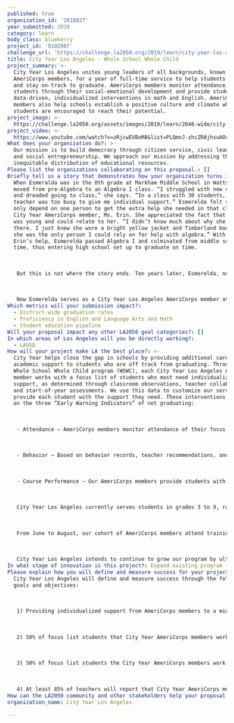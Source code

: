 ```yaml
---
published: true
organization_id: '2018027'
year_submitted: 2019
category: learn
body_class: blueberry
project_id: '9102007'
challenge_url: 'https://challenge.la2050.org/2019/learn/city-year-los-angeles/'
title: City Year Los Angeles - Whole School Whole Child
project_summary: >-
  City Year Los Angeles unites young leaders of all backgrounds, known as
  AmeriCorps members, for a year of full-time service to help students succeed
  and stay on-track to graduate. AmeriCorps members monitor attendance, guide
  students through their social-emotional development and provide students with
  data-driven, individualized interventions in math and English. AmeriCorps
  members also help schools establish a positive culture and climate where
  students are encouraged to reach their potential.
project_image: >-
  https://challenge.la2050.org/assets/images/2019/learn/2048-wide/city-year-los-angeles.jpg
project_video: >-
  https://www.youtube.com/watch?v=zRjcwEVBoM8&list=PLQmnJ-zhcZRAjhsuAOra6lTU9rHZiDAWo&index=3
What does your organization do?: >-
  Our mission is to build democracy through citizen service, civic leadership
  and social entrepreneurship. We approach our mission by addressing the
  inequitable distribution of educational resources.
Please list the organizations collaborating on this proposal.: []
Briefly tell us a story that demonstrates how your organization turns inspiration into impact.: >-
  When Esmeralda was in the 8th grade at Markham Middle School in Watts, she was
  moved from pre-Algebra to an Algebra I class. “I struggled with new concepts
  and dreaded going to class,” she says. “In a class with 30 students, my
  teacher was too busy to give me individual support.” Esmerelda felt she could
  only depend on one person to get the extra help she needed in that class — her
  City Year AmeriCorps member, Ms. Erin. She appreciated the fact that Ms. Erin
  was young and could relate to her. “I didn’t know much about why she was
  there. I just knew she wore a bright yellow jacket and Timberland boots and
  she was the only person I could rely on for help with algebra.” With Ms.
  Erin’s help, Esmerelda passed Algebra I and culminated from middle school on
  time, thus entering high school set up to graduate on time.
   
   
   
   But this is not where the story ends. Ten years later, Esmerelda, now a college graduate from Cal State Northridge, attended a career fair where she saw a familiar yellow jacket hanging in one of the booths. She was instantly reminded of the impact that Ms. Erin left on her and approached the booth to learn more about City Year. “I learned that City Year AmeriCorps members are sent into schools to help kids like me realize their full potential; to be that role model we needed in our lives to gain the confidence we needed to pass our classes.”
   
   
   
   Now Esmerelda serves as a City Year Los Angeles AmeriCorps member at Santee Education Complex, not too far from Markham. “I know I am making a difference when I see my student, Hector, go from telling me not to waste my time with him because he’s ‘just going to fail’, to now opening up to me and finishing his assignments on time.” She is proud to wear the yellow jacket and be that friendly face her students rely on, like she had when she was in their shoes. “It doesn’t take a miracle to help students — it takes a caring adult who knows where they come from.”
Which metrics will your submission impact?:
  - District-wide graduation rates
  - Proficiency in English and Language Arts and Math
  - Student education pipeline
Will your proposal impact any other LA2050 goal categories?: []
In which areas of Los Angeles will you be directly working?:
  - LAUSD
How will your project make LA the best place?: >-
  City Year helps close the gap in schools by providing additional care and
  academic support to students who are off track from graduating. Through our
  Whole School Whole Child program (WSWC), each City Year Los Angeles AmeriCorps
  member works with a focus list of students who most need individualized
  support, as determined through classroom observations, teacher collaboration
  and start-of-year assessments. We use this data to customize our services to
  provide each student with the support they need. These interventions are based
  on the three “Early Warning Indicators” of not graduating:
   
   
   
   - Attendance — AmeriCorps members monitor attendance of their focus list students, call home when students are absent, and have conversations with students to give them the support they need to arrive at school every day.
   
   
   
   - Behavior — Based on behavior records, teacher recommendations, and an assessment administered at the start of the year, each AmeriCorps member identifies a cohort of students who need additional social-emotional support, which includes goal-setting and self-reflection exercises.
   
   
   
   - Course Performance — Our AmeriCorps members provide students with individualized, one-to-one academic support, providing students with the high-quality, data-driven interventions in English and math.
   
   
   
   City Year Los Angeles currently serves students in grades 3 to 9, ranging in age from 8-15 years old, living in the Los Angeles neighborhoods of Boyle Heights, Westlake/Koreatown, South L.A and Watts. Twenty-five percent are English-Language Learners and 99% percent qualify for free or reduced-price lunch. This year we will provide individualized intervention to more than 2,600 students, whole class support to more than 12,000 students, and whole school support to more than 25,000 students.
   
   
   
   From June to August, our cohort of AmeriCorps members attend trainings and prepare for service. At the start of the school year, our AmeriCorps members are deployed in teams to schools across Los Angeles. Between September and October, our AmeriCorps members administer start-of-year assessments to students and their focus list students are determined. From that point, throughout the year, AmeriCorps members design and implement the individualized interventions in math and English, which are customized for their focus list students based on their assessment results. In May, students take their last round of inventories to assess their growth.
   
   
   
   City Year Los Angeles intends to continue to grow our program by ultimately making our WSWC program available to more schools within LAUSD. It has been proven that the more contact a student has with City Year throughout their academic career, the more of an impact we will have on their academic success. This year, City Year is present in 32 schools in Los Angeles — the highest number of school we have served in a single year since beginning in 2007.
In what stage of innovation is this project?: Expand existing program (expanding and continuing ongoing successful projects)
Please explain how you will define and measure success for your project.: >-
  City Year Los Angeles will define and measure success through the following
  goals and objectives: 
   
   
   
   1) Providing individualized support from AmeriCorps members to a minimum of 2,500 “focus list” students with approximately 15 hours of one-to-one targeted intervention per student
   
   
   
   2) 50% of focus list students that City Year AmeriCorps members work with in social emotional development demonstrate improvement in at least three of the Deveraux Student Strengths Assessment metrics
   
   
   
   3) 50% of focus list students the City Year AmeriCorps members work with in math and English improve failing grades, maintain passing grades, or meet/exceed their expected growth on the math and English Inventories assessment; and
   
   
   
   4) At least 85% of teachers will report that City Year AmeriCorps members a) improve the academic performance of the students they tutor, b) improve the confidence of the students they tutor, and c) foster a positive environment for learning.
How can the LA2050 community and other stakeholders help your proposal succeed?: []
organization_name: City Year Los Angeles

---
```

